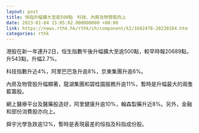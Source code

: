 ```yaml
---
layout: post
title: 恒指升幅擴大至逾500點　科技、內房及物管股向上
date: 2023-01-04 15:05:02.000000000 +08:00
link: https://news.rthk.hk/rthk/ch/component/k2/1682478-20230104.htm
categories: rthk
---
```


港股在新一年連升2日，恒生指數午後升幅擴大至逾500點，較早時報20689點，升543點，升幅2.7%。

科技指數升近4%，阿里巴巴急升逾8%，京東集團升逾6%。

內房及物管股升幅顯著，龍湖集團和碧桂園服務升逾11%，暫時是升幅最大的兩隻藍籌股。

網上醫療平台及醫藥股造好，阿里健康升逾10%，翰森製藥升近8%。另外，金融和部份消費股亦向上。

舜宇光學急跌逾12%，暫時是表現最差的恒指及科指成份股。

